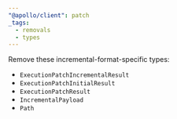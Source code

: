 ```yaml
---
"@apollo/client": patch
_tags:
  - removals
  - types
---
```


Remove these incremental-format-specific types:

* `ExecutionPatchIncrementalResult`
* `ExecutionPatchInitialResult`
* `ExecutionPatchResult`
* `IncrementalPayload`
* `Path`
